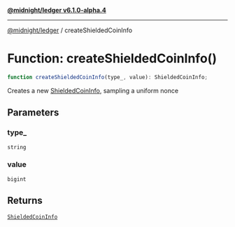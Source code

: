 [**@midnight/ledger v6.1.0-alpha.4**](../README.md)

***

[@midnight/ledger](../globals.md) / createShieldedCoinInfo

# Function: createShieldedCoinInfo()

```ts
function createShieldedCoinInfo(type_, value): ShieldedCoinInfo;
```

Creates a new [ShieldedCoinInfo](../type-aliases/ShieldedCoinInfo.md), sampling a uniform nonce

## Parameters

### type\_

`string`

### value

`bigint`

## Returns

[`ShieldedCoinInfo`](../type-aliases/ShieldedCoinInfo.md)
